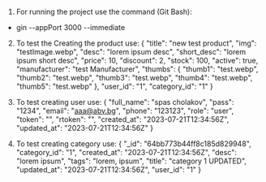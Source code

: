 1. For running the project use the command (Git Bash):
 - gin --appPort 3000 --immediate


2. To test the Creating the product use:
{
  "title": "new test product",
  "img": "testImage.webp",
  "desc": "lorem ipsum desc",
  "short_desc": "lorem ipsum short desc",
  "price": 10,
  "discount": 2,
  "stock": 100,
  "active": true,
  "manufacturer": "test Manufacturer",
  "thumbs": {
    "thumb1": "test.webp",
    "thumb2": "test.webp",
    "thumb3": "test.webp",
    "thumb4": "test.webp",
    "thumb5": "test.webp"
  },
  "user_id": "1",
  "category_id": "1"
}

3. To test creating user use:
{
  "full_name": "spas cholakov",
  "pass": "1234",
  "email": "aaa@abv.bg",
  "phone": "123123",
  "role": "user",
  "token": "",
  "rtoken": "",
  "created_at": "2023-07-21T12:34:56Z",
  "updated_at": "2023-07-21T12:34:56Z"
}

4. To test creating category use:
{
  "_id": "64bb773b44ff8c185d829948",
  "category_id": "1",
  "created_at": "2023-07-21T12:34:56Z",
  "desc": "lorem ipsum",
  "tags": "lorem, ipsum",
  "title": "category 1 UPDATED",
  "updated_at": "2023-07-21T12:34:56Z",
  "user_id": "1"
}